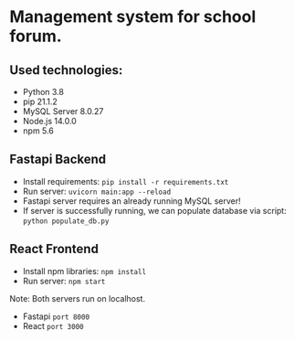 # Management system for school forum.

## Used technologies:
- Python 3.8
- pip 21.1.2
- MySQL Server 8.0.27
- Node.js 14.0.0
- npm 5.6

## Fastapi Backend
 - Install requirements: `pip install -r requirements.txt`
 - Run server: `uvicorn main:app --reload`
 - Fastapi server requires an already running MySQL server!
 - If server is successfully running, we can populate database via script: `python populate_db.py`

## React Frontend 
 - Install npm libraries: `npm install`
 - Run server: `npm start`

Note: Both servers run on localhost. 
 - Fastapi `port 8000`
 - React `port 3000`
